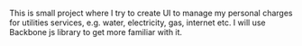 This is small project where I try to create UI to manage my personal charges for utilities services, e.g. water, electricity, gas, internet etc.
I will use Backbone js library to get more familiar with it.
